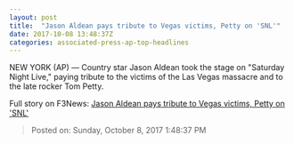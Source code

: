 ```yaml
---
layout: post
title:  "Jason Aldean pays tribute to Vegas victims, Petty on 'SNL'"
date: 2017-10-08 13:48:37Z
categories: associated-press-ap-top-headlines
---
```


NEW YORK (AP) — Country star Jason Aldean took the stage on "Saturday Night Live," paying tribute to the victims of the Las Vegas massacre and to the late rocker Tom Petty.


Full story on F3News: [Jason Aldean pays tribute to Vegas victims, Petty on 'SNL'](http://www.f3nws.com/n/2ajzrC)

> Posted on: Sunday, October 8, 2017 1:48:37 PM

